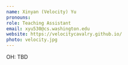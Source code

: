 ```yaml
---
name: Xinyan (Velocity) Yu
pronouns: 
role: Teaching Assistant
email: xyu530@cs.washington.edu
website: https://velocitycavalry.github.io/
photo: velocity.jpg
---
```


OH: TBD
